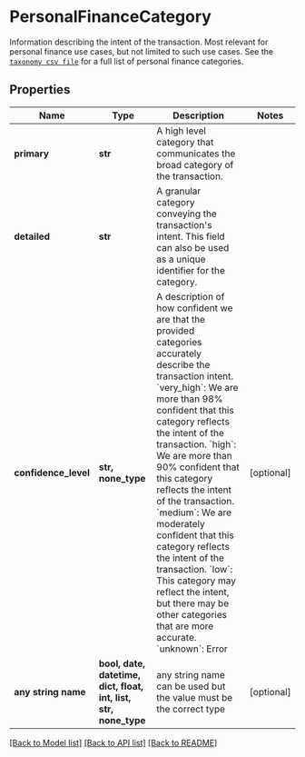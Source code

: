 # PersonalFinanceCategory

Information describing the intent of the transaction. Most relevant for personal finance use cases, but not limited to such use cases.  See the [`taxonomy csv file`](https://plaid.com/documents/transactions-personal-finance-category-taxonomy.csv) for a full list of personal finance categories.

## Properties
Name | Type | Description | Notes
------------ | ------------- | ------------- | -------------
**primary** | **str** | A high level category that communicates the broad category of the transaction. | 
**detailed** | **str** | A granular category conveying the transaction&#39;s intent. This field can also be used as a unique identifier for the category. | 
**confidence_level** | **str, none_type** | A description of how confident we are that the provided categories accurately describe the transaction intent.  &#x60;very_high&#x60;: We are more than 98% confident that this category reflects the intent of the transaction. &#x60;high&#x60;: We are more than 90% confident that this category reflects the intent of the transaction. &#x60;medium&#x60;: We are moderately confident that this category reflects the intent of the transaction. &#x60;low&#x60;: This category may reflect the intent, but there may be other categories that are more accurate. &#x60;unknown&#x60;: Error | [optional] 
**any string name** | **bool, date, datetime, dict, float, int, list, str, none_type** | any string name can be used but the value must be the correct type | [optional]

[[Back to Model list]](../README.md#documentation-for-models) [[Back to API list]](../README.md#documentation-for-api-endpoints) [[Back to README]](../README.md)


